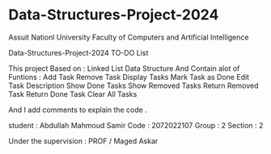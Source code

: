 # Data-Structures-Project-2024

Assuit Nationl University 
Faculty of Computers and Artificial Intelligence 

Data-Structures-Project-2024 
     TO-DO List

This project Based on : Linked List  Data Structure 
And Contain 
alot of Funtions : 
 Add Task
 Remove Task
Display Tasks
Mark Task as Done
Edit Task Description
Show Done Tasks
Show Removed Tasks
Return Removed Task
Return Done Task
 Clear All Tasks


And I add comments  to explain the code .


student : Abdullah Mahmoud Samir 
Code : 2072022107
Group : 2
Section : 2


Under the supervision : 
PROF / Maged Askar 
